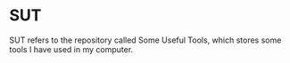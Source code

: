 # SUT
SUT refers to the repository called Some Useful Tools, which stores some tools I have used in my computer.

